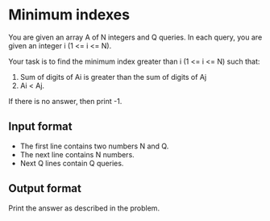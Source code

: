 # Minimum indexes

You are given an array A of N integers and Q queries. In each query, you are given an integer i (1 <= i <= N).

Your task is to find the minimum index greater than i (1 <= i <= N) such that:

1. Sum of digits of Ai is greater than the sum of digits of Aj
2. Ai < Aj.

If there is no answer, then print -1.

## Input format

- The first line contains two numbers N and Q.
- The next line contains N numbers.
- Next Q lines contain Q queries.

## Output format

Print the answer as described in the problem.

